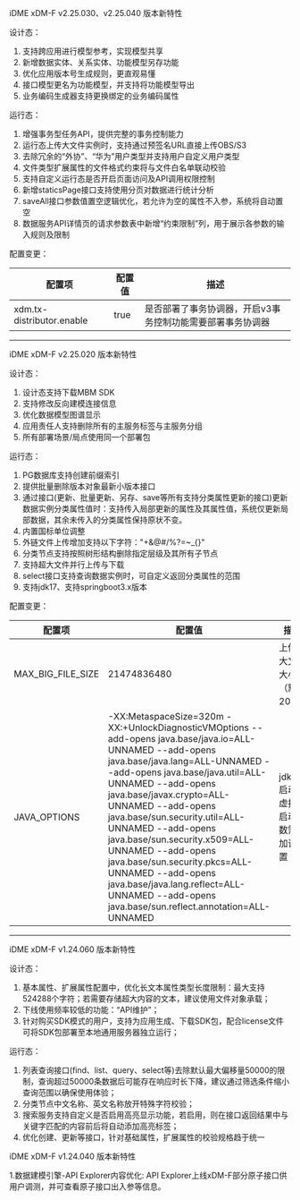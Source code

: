 iDME xDM-F v2.25.030、v2.25.040 版本新特性

设计态：
1. 支持跨应用进行模型参考，实现模型共享
2. 新增数据实体、关系实体、功能模型另存功能
3. 优化应用版本号生成规则，更直观易懂
4. 接口模型更名为功能模型，并支持将功能模型导出
5. 业务编码生成器支持更换绑定的业务编码属性

运行态：
1. 增强事务型任务API，提供完整的事务控制能力
2. 运行态上传大文件实例时，支持通过预签名URL直接上传OBS/S3
3. 去除冗余的“外协”、“华为”用户类型并支持用户自定义用户类型
4. 文件类型扩展属性的文件格式约束将与文件白名单联动校验
5. 支持自定义运行态是否开启页面访问及API调用权限控制
6. 新增staticsPage接口支持使用分页对数据进行统计分析
7. saveAll接口参数值置空逻辑优化，若允许为空的属性不入参，系统将自动置空
8. 数据服务API详情页的请求参数表中新增“约束限制”列，用于展示各参数的输入规则及限制

配置变更：

| 配置项                       | 配置值  | 描述                             |
|---------------------------|------|--------------------------------|
| xdm.tx-distributor.enable | true | 是否部署了事务协调器，开启v3事务控制功能需要部署事务协调器 |

----

iDME xDM-F v2.25.020 版本新特性

设计态：
1. 设计态支持下载MBM SDK
2. 支持修改反向建模连接信息
3. 优化数据模型图谱显示
4. 应用责任人支持删除所有的主服务标签与主服务分组
5. 所有部署场景/局点使用同一个部署包

运行态：
1. PG数据库支持创建前缀索引
2. 提供批量删除版本对象最新小版本接口
3. 通过接口(更新、批量更新、另存、save等所有支持分类属性更新的接口)更新数据实例分类属性值时：支持传入局部更新的属性及其属性值，系统仅更新局部数据，其余未传入的分类属性保持原状不变。
4. 内置国标单位调整
5. 外链文件上传增加支持以下字符："+&@#/%?=~_{}"
6. 分类节点支持按照树形结构删除指定层级及其所有子节点
7. 支持超大文件并行上传与下载
8. select接口支持查询数据实例时，可自定义返回分类属性的范围
9. 支持jdk17、支持springboot3.x版本

配置变更：

| 配置项                | 配置值         | 描述              |
|--------------------|-------------|-----------------|
| MAX_BIG_FILE_SIZE  | 21474836480 | 上传最大文件大小（默认20G） |
| JAVA_OPTIONS | -XX:MetaspaceSize=320m -XX:+UnlockDiagnosticVMOptions --add-opens java.base/java.io=ALL-UNNAMED --add-opens java.base/java.lang=ALL-UNNAMED --add-opens java.base/java.util=ALL-UNNAMED --add-opens java.base/javax.crypto=ALL-UNNAMED --add-opens java.base/sun.security.util=ALL-UNNAMED --add-opens java.base/sun.security.x509=ALL-UNNAMED --add-opens java.base/sun.security.pkcs=ALL-UNNAMED --add-opens java.base/java.lang.reflect=ALL-UNNAMED --add-opens java.base/sun.reflect.annotation=ALL-UNNAMED | jdk17启动时虚拟机启动参数需增加该配置 |
----

iDME xDM-F v1.24.060 版本新特性

设计态：
1. 基本属性、扩展属性配置中，优化长文本属性类型长度限制：最大支持524288个字符；若需要存储超大内容的文本，建议使用文件对象承载；
2. 下线使用频率较低的功能：“API维护”；
3. 针对购买SDK模式的用户，支持为应用生成、下载SDK包，配合license文件可将SDK包部署至本地通用服务器独立运行；

运行态：
1. 列表查询接口(find、list、query、select等)去除默认最大偏移量50000的限制，查询超过50000条数据后可能存在响应时长下降，建议通过筛选条件缩小查询范围以确保使用体验；
2. 分类节点中文名称、英文名称放开特殊字符校验；
3. 搜索服务支持自定义是否启用高亮显示功能，若启用，则在接口返回结果中与关键字匹配的内容前后将自动添加高亮标签；
4. 优化创建、更新等接口，针对基础属性，扩展属性的校验规格趋于统一

iDME xDM-F v1.24.040 版本新特性

1.数据建模引擎-API Explorer内容优化:
API Explorer上线xDM-F部分原子接口供用户调测，并可查看原子接口出入参等信息。

